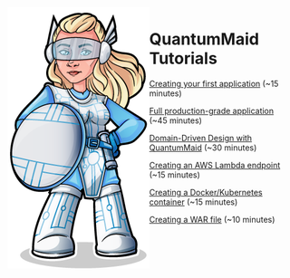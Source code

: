 <img src="quantummaid_logo.png" align="left"/>

# QuantumMaid Tutorials

[Creating your first application](basic-tutorial/README.md) (~15 minutes)

[Full production-grade application](todo) (~45 minutes)

[Domain-Driven Design with QuantumMaid](todo) (~30 minutes)

[Creating an AWS Lambda endpoint](todo) (~15 minutes)

[Creating a Docker/Kubernetes container](todo) (~15 minutes)

[Creating a WAR file](todo) (~10 minutes)